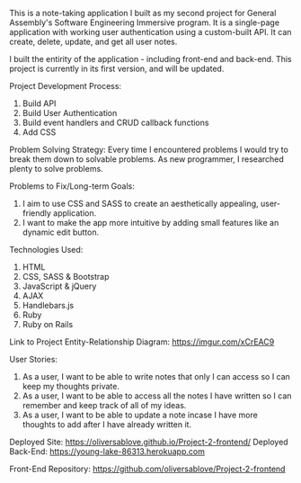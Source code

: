 
This is a note-taking application I built as my second project for General Assembly's Software Engineering Immersive program. It is a single-page application with working user authentication using a custom-built API. It can create, delete, update, and get all user notes.

I built the entirity of the application - including front-end and back-end.
This project is currently in its first version, and will be updated.

Project Development Process:
1. Build API
2. Build User Authentication
3. Build event handlers and CRUD callback functions
4. Add CSS

Problem Solving Strategy:
Every time I encountered problems I would try to break them down to solvable problems. As new programmer, I researched plenty to solve problems.

Problems to Fix/Long-term Goals:
1. I aim to use CSS and SASS to create an aesthetically appealing, user-friendly application.
2. I want to make the app more intuitive by adding small features like an dynamic edit button.

Technologies Used:
1. HTML
2. CSS, SASS & Bootstrap
3. JavaScript & jQuery
4. AJAX
5. Handlebars.js
6. Ruby
7. Ruby on Rails

Link to Project Entity-Relationship Diagram:
https://imgur.com/xCrEAC9

User Stories:
1. As a user, I want to be able to write notes that only I can access so I can keep my thoughts private.
2. As a user, I want to be able to access all the notes I have written so I can remember and keep track of all of my ideas.
3. As a user, I want to be able to update a note incase I have more thoughts to add after I have already written it.

Deployed Site:
https://oliversablove.github.io/Project-2-frontend/
Deployed Back-End:
https://young-lake-86313.herokuapp.com

Front-End Repository:
https://github.com/oliversablove/Project-2-frontend
